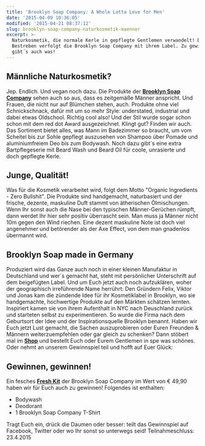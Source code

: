 ```yaml
---
title: 'Brooklyn Soap Company: A Whole Lotta Love for Men'
date: '2015-04-09 10:36:05'
modified: '2015-04-21 08:37:12'
slug: brooklyn-soap-company-naturkosmetik-maenner
excerpt: >-
  Naturkosmetik, die normale Kerle in gepflegte Gentlemen verwandelt! Dieses
  Bestreben verfolgt die Brooklyn Soap Company mit ihrem Label. Zu gewinnen
  gibt´s auch was!
---
```


## Männliche Naturkosmetik?

Jep. Endlich. Und vegan noch dazu. Die Produkte der [**Brooklyn Soap Company**](http://bklynsoap.com/de/shop/) sehen auch so aus, dass es zeitgemäße Männer anspricht. Und Frauen, die nicht nur auf Blümchen stehen, auch. Produkte ohne viel Schnickschnack, dafür mit um so mehr Style: understated, industrial und dabei etwas Oldschool. Richtig cool also! Und der Stil wurde sogar schon schon mit dem red dot Award ausgezeichnet. Klingt gut? Finden wir auch. Das Sortiment bietet alles, was Mann im Badezimmer so braucht, um vom Scheitel bis zur Sohle gepflegt auszusehen von Shampoo über Pomade und aluminiumfreiem Deo bis zum Bodywash. Noch dazu gibt´s eine extra Bartpflegeserie mit Beard Wash und Beard Oil für coole, unrasierte und doch gepflegte Kerle.

## Junge, Qualität!

Was für die Kosmetik verarbeitet wird, folgt dem Motto "Organic Ingredients - Zero Bullshit". Die Produkte sind handgemacht, naturbasiert und der frische, dezente, maskuline Duft stammt von ätherischen Ölmischungen. Wenn Ihr sonst auch die Nase bei den typischen Männer-Gerüchen rümpft, dann werdet Ihr hier sehr positiv überrascht sein. Man muss ja Männer nicht 10m gegen den Wind riechen. Eine dezent maskuline Note ist doch viel angenehmer und betörender als der Axe Effect, von dem man gnadenlos übermannt wird. [<!-- Image removed (no copyright): brooklyn-soap-collage-640x224.jpg -->](https://www.veganblatt.com/i/brooklyn-soap-collage.jpg)

## Brooklyn Soap made in Germany

Produziert wird das Ganze auch noch in einer kleinen Manufaktur in Deutschland und wer´s gemacht hat, steht mit persönlicher Unterschrift auf dem beigefügten Label. Und um Euch jetzt auch noch aufzuklären, woher der geographisch irreführende Name herrührt: Den Gründern Felix, Viktor und Jonas kam die zündende Idee für ihr Kosmetiklabel in Brooklyn, wo sie handgemachte, hochwertige Produkte auf den Märkten schätzen lernten. Inspiriert kamen sie von ihrem Aufenthalt in NYC nach Deuschland zurück und starteten selbst zu experimentieren. So wurde die Firma nach dem Geburtsort der Idee und der Inspirationsquelle Brooklyn benannt. Haben wir Euch jetzt Lust gemacht, die Sachen auszuprobieren oder Euren Freunden & Männern weiterzuempfehlen oder gar gleich zu schenken? Dann stöbert mal im [**Shop**](http://bklynsoap.com/de/shop/) und bestellt Euch oder Eurem Gentlemen in spe was schönes. Oder nehmt an unserem Gewinnspiel teil und hofft auf Euer Glück:

## Gewinnen, gewinnen!

[<!-- Image removed (no copyright): 07-Brooklyn-Saop-Company_FreshKit_72dpi-251x300.jpeg -->](https://www.veganblatt.com/i/07-Brooklyn-Saop-Company_FreshKit_72dpi.jpeg)Ein fesches [**Fresh Kit**](http://bklynsoap.com/de/shop/fresh-kit) der Brooklyn Soap Company im Wert von € 49,90 haben wir für Euch auch zu gewinnen! Folgendes ist enthalten:

*   Bodywash
*   Deodorant
*   1 Brooklyn Soap Company T-Shirt

Tragt Euch ein, drück die Daumen oder besser: teilt das Gewinnspiel auf Facebook, Twitter oder wo Ihr sonst so unterwegs seid! Teilnahmeschluss: 23.4.2015

